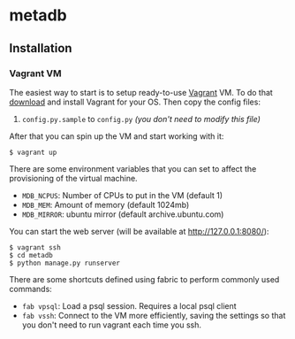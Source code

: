 metadb
======

## Installation

### Vagrant VM

The easiest way to start is to setup ready-to-use [Vagrant](https://www.vagrantup.com/)
VM. To do that [download](https://www.vagrantup.com/downloads.html) and install
Vagrant for your OS. Then copy the config files:

1. `config.py.sample` to `config.py` *(you don't need to modify this file)*

After that you can spin up the VM and start working with it:

    $ vagrant up

There are some environment variables that you can set to affect the
provisioning of the virtual machine.

 * `MDB_NCPUS`: Number of CPUs to put in the VM (default 1)
 * `MDB_MEM`:   Amount of memory (default 1024mb)
 * `MDB_MIRROR`: ubuntu mirror (default archive.ubuntu.com)

You can start the web server (will be available at http://127.0.0.1:8080/):

    $ vagrant ssh
    $ cd metadb
    $ python manage.py runserver

There are some shortcuts defined using fabric to perform commonly used
commands:

 * `fab vpsql`: Load a psql session. Requires a local psql client
 * `fab vssh`: Connect to the VM more efficiently, saving the settings
               so that you don't need to run vagrant each time you ssh.
